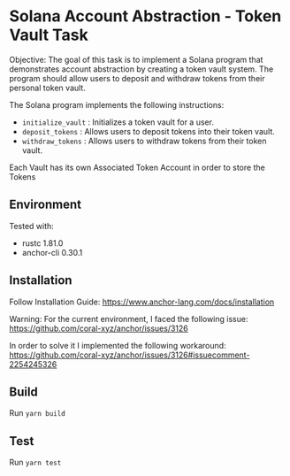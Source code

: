 # Solana Account Abstraction - Token Vault Task

Objective:
The goal of this task is to implement a Solana program that demonstrates account
abstraction by creating a token vault system. The program should allow users to
deposit and withdraw tokens from their personal token vault.

The Solana program implements the following instructions:

- `initialize_vault` : Initializes a token vault for a user.
- `deposit_tokens` : Allows users to deposit tokens into their token vault.
- `withdraw_tokens` : Allows users to withdraw tokens from their token vault.

Each Vault has its own Associated Token Account in order to store the Tokens


## Environment

Tested with:

- rustc 1.81.0
- anchor-cli 0.30.1

## Installation

Follow Installation Guide: https://www.anchor-lang.com/docs/installation

Warning: For the current environment, I faced the following issue: https://github.com/coral-xyz/anchor/issues/3126

In order to solve it I implemented the following workaround: https://github.com/coral-xyz/anchor/issues/3126#issuecomment-2254245326

## Build

Run `yarn build`

## Test

Run `yarn test`
